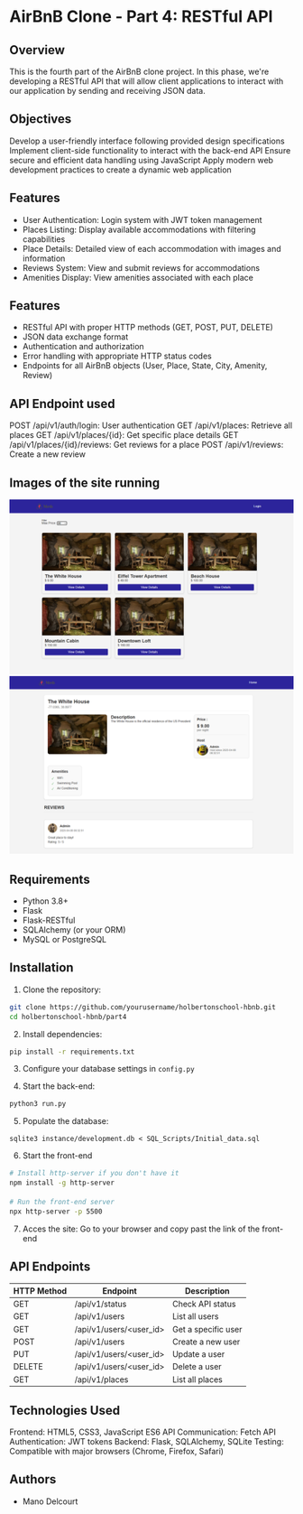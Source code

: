 # AirBnB Clone - Part 4: RESTful API

## Overview
This is the fourth part of the AirBnB clone project. In this phase, we're developing a RESTful API that will allow client applications to interact with our application by sending and receiving JSON data.

## Objectives
Develop a user-friendly interface following provided design specifications
Implement client-side functionality to interact with the back-end API
Ensure secure and efficient data handling using JavaScript
Apply modern web development practices to create a dynamic web application

## Features

- User Authentication: Login system with JWT token management
- Places Listing: Display available accommodations with filtering capabilities
- Place Details: Detailed view of each accommodation with images and information
- Reviews System: View and submit reviews for accommodations
- Amenities Display: View amenities associated with each place

## Features
- RESTful API with proper HTTP methods (GET, POST, PUT, DELETE)
- JSON data exchange format
- Authentication and authorization
- Error handling with appropriate HTTP status codes
- Endpoints for all AirBnB objects (User, Place, State, City, Amenity, Review)

## API Endpoint used
POST /api/v1/auth/login: User authentication
GET /api/v1/places: Retrieve all places
GET /api/v1/places/{id}: Get specific place details
GET /api/v1/places/{id}/reviews: Get reviews for a place
POST /api/v1/reviews: Create a new review

## Images of the site running
![alt text](images/example.png)
![alt text](images/example2.png)
## Requirements
- Python 3.8+
- Flask
- Flask-RESTful
- SQLAlchemy (or your ORM)
- MySQL or PostgreSQL

## Installation

1. Clone the repository:
```bash
git clone https://github.com/yourusername/holbertonschool-hbnb.git
cd holbertonschool-hbnb/part4
```


2. Install dependencies:
```bash
pip install -r requirements.txt
```

3. Configure your database settings in `config.py`

4. Start the back-end:
```bash
python3 run.py
```
5. Populate the database:
```
sqlite3 instance/development.db < SQL_Scripts/Initial_data.sql
```
6. Start the front-end
```bash
# Install http-server if you don't have it
npm install -g http-server

# Run the front-end server
npx http-server -p 5500
```
7. Acces the site:
Go to your browser and copy past the link of the front-end

## API Endpoints

| HTTP Method | Endpoint | Description |
|-------------|----------|-------------|
| GET | /api/v1/status | Check API status |
| GET | /api/v1/users | List all users |
| GET | /api/v1/users/<user_id> | Get a specific user |
| POST | /api/v1/users | Create a new user |
| PUT | /api/v1/users/<user_id> | Update a user |
| DELETE | /api/v1/users/<user_id> | Delete a user |
| GET | /api/v1/places | List all places |

## Technologies Used
Frontend: HTML5, CSS3, JavaScript ES6
API Communication: Fetch API
Authentication: JWT tokens
Backend: Flask, SQLAlchemy, SQLite
Testing: Compatible with major browsers (Chrome, Firefox, Safari)

## Authors
- Mano Delcourt